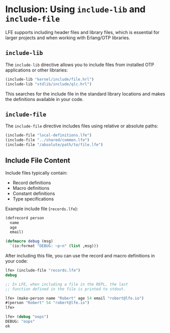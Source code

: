 # Inclusion: Using `include-lib` and `include-file`

LFE supports including header files and library files, which is essential for larger projects and when working with Erlang/OTP libraries.

## `include-lib`

The `include-lib` directive allows you to include files from installed OTP applications or other libraries:

```lisp
(include-lib "kernel/include/file.hrl")
(include-lib "stdlib/include/qlc.hrl")
```

This searches for the include file in the standard library locations and makes the definitions available in your code.

## `include-file`

The `include-file` directive includes files using relative or absolute paths:

```lisp
(include-file "local-definitions.lfe")
(include-file "../shared/common.lfe")
(include-file "/absolute/path/to/file.lfe")
```

## Include File Content

Include files typically contain:

* Record definitions
* Macro definitions
* Constant definitions
* Type specifications

Example include file (`records.lfe`):

```lisp
(defrecord person
  name
  age
  email)

(defmacro debug (msg)
  `(io:format "DEBUG: ~p~n" (list ,msg)))
```

After including this file, you can use the record and macro definitions in your code:

```lisp
lfe> (include-file "records.lfe")
debug

;; In LFE, when including a file in the REPL, the last
;; function defined in the file is printed to stdout.

lfe> (make-person name "Robert" age 54 email "robert@lfe.io")
#(person "Robert" 54 "robert@lfe.io")
lfe>
```

```lisp
lfe> (debug "oops")
DEBUG: "oops"
ok
```
